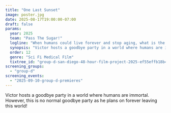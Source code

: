 ```yaml
---
title: "One Last Sunset"
image: poster.jpg
date: 2025-08-17T19:00:00-07:00
draft: false
params:
  year: 2025
  team: "Pass The Sugar!"
  logline: "When humans could live forever and stop aging, what is the morality of ending ones life?"
  synopsis: "Victor hosts a goodbye party in a world where humans are immortal. However, this is no normal goodbye party as he plans on forever leaving this world!"
  order: 12
  genre: "Sci Fi Medical Film"
  tixtree_id: "group-d-san-diego-48-hour-film-project-2025-ef55effb18b4"
screening_groups:
  - "group-d"
screening_events:
  - "2025-09-10-group-d-premieres"
---
```


Victor hosts a goodbye party in a world where humans are immortal. However, this is no normal goodbye party as he plans on forever leaving this world!
